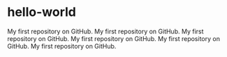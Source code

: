 # hello-world
My first repository on GitHub.
My first repository on GitHub.
My first repository on GitHub.
My first repository on GitHub.
My first repository on GitHub.
My first repository on GitHub.
